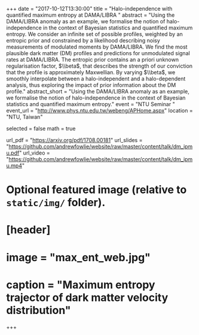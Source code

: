 +++
date = "2017-10-12T13:30:00"
title = "Halo-independence with quantified maximum entropy at DAMA/LIBRA "
abstract = "Using the DAMA/LIBRA anomaly as an example, we formalise the notion of halo-independence in the context of Bayesian statistics and quantified maximum entropy. We consider an infinite set of possible profiles, weighted by an entropic prior and constrained by a likelihood describing noisy measurements of modulated moments by DAMA/LIBRA. We find the most plausible dark matter (DM) profiles and predictions for unmodulated signal rates at DAMA/LIBRA. The entropic prior contains an a priori unknown regularisation factor, $\\beta$, that describes the strength of our conviction that the profile is approximately Maxwellian. By varying $\\beta$, we smoothly interpolate between a halo-independent and a halo-dependent analysis, thus exploring the impact of prior information about the DM profile."
abstract_short = "Using the DAMA/LIBRA anomaly as an example, we formalise the notion of halo-independence in the context of Bayesian statistics and quantified maximum entropy."
event = "NTU Seminar "
event_url = "http://www.phys.ntu.edu.tw/webeng/APHome.aspx"
location = "NTU, Taiwan"

selected = false
math = true

url_pdf = "https://arxiv.org/pdf/1708.00181"
url_slides = "https://github.com/andrewfowlie/website/raw/master/content/talk/dm_ipmu.pdf"
url_video = "https://github.com/andrewfowlie/website/raw/master/content/talk/dm_ipmu.mp4"

# Optional featured image (relative to `static/img/` folder).
# [header]
# image = "max_ent_web.jpg"
# caption = "Maximum entropy trajector of dark matter velocity distribution"

+++
